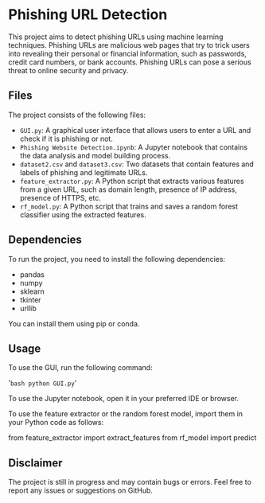 # Phishing URL Detection

This project aims to detect phishing URLs using machine learning techniques. Phishing URLs are malicious web pages that try to trick users into revealing their personal or financial information, such as passwords, credit card numbers, or bank accounts. Phishing URLs can pose a serious threat to online security and privacy.

## Files

The project consists of the following files:

- `GUI.py`: A graphical user interface that allows users to enter a URL and check if it is phishing or not.
- `Phishing Website Detection.ipynb`: A Jupyter notebook that contains the data analysis and model building process.
- `dataset2.csv` and `dataset3.csv`: Two datasets that contain features and labels of phishing and legitimate URLs.
- `feature_extractor.py`: A Python script that extracts various features from a given URL, such as domain length, presence of IP address, presence of HTTPS, etc.
- `rf_model.py`: A Python script that trains and saves a random forest classifier using the extracted features.

## Dependencies

To run the project, you need to install the following dependencies:

- pandas
- numpy
- sklearn
- tkinter
- urllib

You can install them using pip or conda.

## Usage

To use the GUI, run the following command:

'```bash
python GUI.py```'

To use the Jupyter notebook, open it in your preferred IDE or browser.

To use the feature extractor or the random forest model, import them in your Python code as follows:

from feature_extractor import extract_features
from rf_model import predict
## Disclaimer
The project is still in progress and may contain bugs or errors. Feel free to report any issues or suggestions on GitHub.
